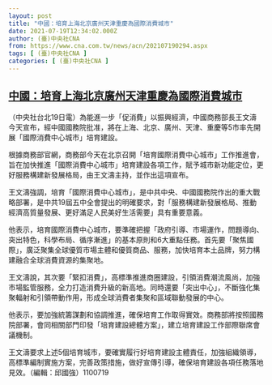 ```yaml
---
layout: post
title: "中國：培育上海北京廣州天津重慶為國際消費城市"
date: 2021-07-19T12:34:02.000Z
author: (臺)中央社CNA
from: https://www.cna.com.tw/news/acn/202107190294.aspx
tags: [ (臺)中央社CNA ]
categories: [ (臺)中央社CNA ]
---
```

<!--1626698042000-->
[中國：培育上海北京廣州天津重慶為國際消費城市](https://www.cna.com.tw/news/acn/202107190294.aspx)
------

<div>
<div></div><div class="paragraph"><p>（中央社台北19日電）為能進一步「促消費」以振興經濟，中國商務部長王文濤今天宣布，經中國國務院批准，將在上海、北京、廣州、天津、重慶等5市率先開展「國際消費中心城市」培育建設。</p><p>根據商務部官網，商務部今天在北京召開「培育國際消費中心城市」工作推進會，旨在加快推進「國際消費中心城市」培育建設各項工作，賦予城市新功能定位，更好服務構建新發展格局，由王文濤主持，並作出這項宣布。</p><p>王文濤強調，培育「國際消費中心城市」，是中共中央、中國國務院作出的重大戰略部署，是中共19屆五中全會提出的明確要求，對「服務構建新發展格局、推動經濟高質量發展、更好滿足人民美好生活需要」具有重要意義。</p><p>他表示，培育國際消費中心城市，要準確把握「政府引導、市場運作，問題導向、突出特色，科學布局、循序漸進」的基本原則和6大重點任務。首先要「聚焦國際」，廣泛聚集全球優質市場主體和優質商品、服務，加快培育本土品牌，努力構建融合全球消費資源的集聚地。</p><p>王文濤說，其次要「緊扣消費」，高標準推進商圈建設，引領消費潮流風尚，加強市場監管服務，全力打造消費升級的新高地。同時還要「突出中心」，不斷強化集聚輻射和引領帶動作用，形成全球消費者集聚和區域聯動發展的中心。</p><p>他表示，要加強統籌謀劃和協調推進，確保培育工作取得實效。商務部將按照國務院部署，會同相關部門印發「培育建設總體方案」，建立培育建設工作部際聯席會議機制。</p><p>王文濤要求上述5個培育城市，要確實履行好培育建設主體責任，加強組織領導，高標準編制實施方案，完善政策措施，做好宣傳引導，確保培育建設各項任務落地見效。（編輯：邱國強）1100719</p></div>
</div>
